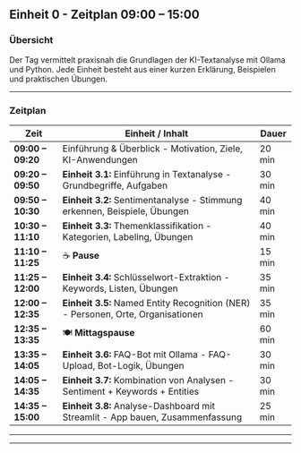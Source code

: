 ## Einheit 0 - Zeitplan 09:00 – 15:00

### Übersicht

Der Tag vermittelt praxisnah die Grundlagen der KI-Textanalyse mit Ollama und Python. Jede Einheit besteht aus einer kurzen Erklärung, Beispielen und praktischen Übungen.

---

### Zeitplan

| Zeit            | Einheit / Inhalt                                                                 | Dauer   |
|-----------------|----------------------------------------------------------------------------------|---------|
| **09:00 – 09:20** | Einführung & Überblick - Motivation, Ziele, KI-Anwendungen      | 20 min  |
| **09:20 – 09:50** | **Einheit 3.1:** Einführung in Textanalyse - Grundbegriffe, Aufgaben | 30 min  |
| **09:50 – 10:30** | **Einheit 3.2:** Sentimentanalyse - Stimmung erkennen, Beispiele, Übungen | 40 min  |
| **10:30 – 11:10** | **Einheit 3.3:** Themenklassifikation - Kategorien, Labeling, Übungen | 40 min  |
| **11:10 – 11:25** | ☕ **Pause**                                                                    | 15 min  |
| **11:25 – 12:00** | **Einheit 3.4:** Schlüsselwort-Extraktion - Keywords, Listen, Übungen | 35 min  |
| **12:00 – 12:35** | **Einheit 3.5:** Named Entity Recognition (NER) - Personen, Orte, Organisationen | 35 min  |
| **12:35 – 13:35** | 🍽️ **Mittagspause**                                                            | 60 min  |
| **13:35 – 14:05** | **Einheit 3.6:** FAQ-Bot mit Ollama - FAQ-Upload, Bot-Logik, Übungen | 30 min  |
| **14:05 – 14:35** | **Einheit 3.7:** Kombination von Analysen - Sentiment + Keywords + Entities | 30 min  |
| **14:35 – 15:00** | **Einheit 3.8:** Analyse-Dashboard mit Streamlit - App bauen, Zusammenfassung | 25 min  |

---



---

